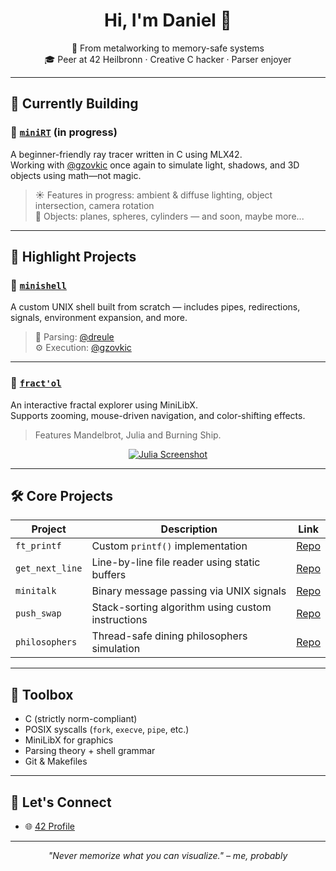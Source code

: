<h1 align="center">Hi, I'm Daniel 👋</h1>
<p align="center">
  🧠 From metalworking to memory-safe systems<br>
  🎓 Peer at 42 Heilbronn · Creative C hacker · Parser enjoyer
</p>

---

## 🔧 Currently Building

### 🎯 [`miniRT`](https://github.com/dreule/miniRT) (in progress)
A beginner-friendly ray tracer written in C using MLX42.  
Working with [@gzovkic](https://github.com/gzovkic) once again to simulate light, shadows, and 3D objects using math—not magic.

> ☀️ Features in progress: ambient & diffuse lighting, object intersection, camera rotation  
> 🔁 Objects: planes, spheres, cylinders — and soon, maybe more...

---

## 🐚 Highlight Projects

### 🐚 [`minishell`](https://github.com/dreule/minishell)
A custom UNIX shell built from scratch — includes pipes, redirections, signals, environment expansion, and more.

> 👤 Parsing: [@dreule](https://github.com/dreule)  
> ⚙️ Execution: [@gzovkic](https://github.com/gzovkic)
---

### 🌌 [`fract'ol`](https://github.com/dreule/fract-ol)
An interactive fractal explorer using MiniLibX.  
Supports zooming, mouse-driven navigation, and color-shifting effects.

> Features Mandelbrot, Julia and Burning Ship.

<p align="center">
  <a href="https://github.com/user-attachments/assets/5bce77b5-0194-4e1d-8e1f-3507b53d49f0" target="_blank">
    <img src="https://img.shields.io/badge/View-Julia_Screenshot-blue?style=for-the-badge" alt="Julia Screenshot"/>
  </a>
</p>

---

## 🛠️ Core Projects

| Project        | Description                                          | Link                                  |
|----------------|------------------------------------------------------|---------------------------------------|
| `ft_printf`    | Custom `printf()` implementation                     | [Repo](https://github.com/dreule/ft_printf) |
| `get_next_line`| Line-by-line file reader using static buffers        | [Repo](https://github.com/dreule/get_next_line) |
| `minitalk`     | Binary message passing via UNIX signals              | [Repo](https://github.com/dreule/minitalk) |
| `push_swap`    | Stack-sorting algorithm using custom instructions    | [Repo](https://github.com/dreule/push_swap) |
| `philosophers` | Thread-safe dining philosophers simulation           | [Repo](https://github.com/dreule/philosophers) |

---

## 🧰 Toolbox

- C (strictly norm-compliant)
- POSIX syscalls (`fork`, `execve`, `pipe`, etc.)
- MiniLibX for graphics
- Parsing theory + shell grammar
- Git & Makefiles

---

## 🤝 Let's Connect

- 🌐 [42 Profile](https://profile.intra.42.fr/users/dreule)

---

<p align="center">
  <em>"Never memorize what you can visualize." – me, probably</em>
</p>
